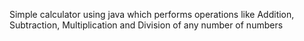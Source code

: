 Simple calculator using java which performs operations like Addition, Subtraction, Multiplication and Division of any number of numbers
